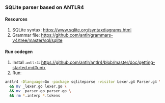 ### SQLite parser based on ANTLR4

#### Resources

1. SQLite syntax: https://www.sqlite.org/syntaxdiagrams.html
2. Grammar file: https://github.com/antlr/grammars-v4/tree/master/sql/sqlite

#### Run codegen

1. Install `antlr4`: https://github.com/antlr/antlr4/blob/master/doc/getting-started.md#unix
2. Run:
```bash
antlr4 -Dlanguage=Go -package sqliteparse -visitor Lexer.g4 Parser.g4 \
  && mv _lexer.go lexer.go \
  && mv _parser.go parser.go \
  && rm *.interp *.tokens
```
